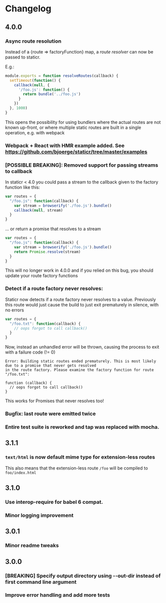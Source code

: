 # Changelog

## 4.0.0

### Async route resolution

Instead of a {route => factoryFunction} map, a _route resolver_ can now be passed to staticr.

E.g.:
```js
module.exports = function resolveRoutes(callback) {
  setTimeout(function() {
    callback(null, {
      '/foo.js': function() {
        return bundle('../foo.js')
      }
    })
  }, 1000)
}
```

This opens the possibility for using bundlers where the actual routes are not known up-front, or where multiple
static routes are built in a single operation, e.g. with webpack

### Webpack + React with HMR example added. See https://github.com/bjoerge/staticr/tree/master/examples

### [POSSIBLE BREAKING]: Removed support for passing streams to callback

In staticr < 4.0 you could pass a stream to the callback given to the factory function like this:

```js
var routes = {
  "/foo.js": function(callback) {
    var stream = browserify('./foo.js').bundle()
    callback(null, stream)
  }
}
```

... or return a promise that resolves to a stream
```js
var routes = {
  "/foo.js": function(callback) {
    var stream = browserify('./foo.js').bundle()
    return Promise.resolve(stream)
  }
}
```

This will no longer work in 4.0.0 and if you relied on this bug, you should update your route factory functions

### Detect if a route factory never resolves:

Staticr now detects if a route factory never resolves to a value. Previously this route would just cause the build 
to just exit prematurely in silence, with no errors

```js
var routes = {
  "/foo.txt": function(callback) {
    // oops forgot to call callback()
  }
}
```

Now, instead an unhandled error will be thrown, causing the process to exit with a failure code (!= 0)

```
Error: Building static routes ended prematurely. This is most likely due to a promise that never gets resolved 
in the route factory. Please examine the factory function for route "/foo.txt":

function (callback) {
  // oops forgot to call callback()
}
```

This works for Promises that never resolves too!
 
### Bugfix: last route were emitted twice
### Entire test suite is reworked and tap was replaced with mocha.

## 3.1.1
### `text/html` is now default mime type for extension-less routes

This also means that the extension-less route `/foo` will be compiled to `foo/index.html` 

## 3.1.0
### Use interop-require for babel 6 compat.
### Minor logging improvement

## 3.0.1
### Minor readme tweaks

## 3.0.0
### [BREAKING] Specify output directory using --out-dir instead of first command line argument
### Improve error handling and add more tests
